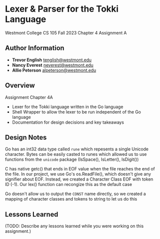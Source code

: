 # Lexer & Parser for the Tokki Language
Westmont College CS 105 Fall 2023
Chapter 4 Assignment A

## Author Information
- **Trevor English** tenglish@westmont.edu
- **Nancy Everest** neverest@westmont.edu
- **Allie Peterson** alpeterson@westmont.edu

## Overview
Assignment Chapter 4A
- Lexer for the Tokki language written in the Go language
- Shell Wrapper to allow the lexer to be run independent of the Go language
- Documentation for design decisions and key takeaways

## Design Notes
Go has an int32 data type called `rune` which repesents a single Unicode character. Bytes can be easily casted to runes which allowed us to use functions from the `unicode` package (IsSpace(), IsLetter(), IsDigit())

C has native getc() that ends in EOF value when the file reaches the end of the file. In our project, we use Go's os.ReadFile(), which doesn't give any signifier about EOF. Instead, we created a Character Class EOF with token ID (-1). Our lex() function can recongize this as the default case

Go doesn't allow us to output the `CONST` name directly, so we created a mapping of character classes and tokens to string to let us do this
## Lessons Learned
(TODO: Describe any lessons learned while you were working on this assignment.)
